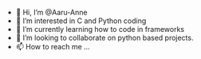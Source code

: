 - 👋 Hi, I’m @Aaru-Anne
- 👀 I’m interested in C and Python coding
- 🌱 I’m currently learning how to code in frameworks
- 💞️ I’m looking to collaborate on python based projects.
- 📫 How to reach me ...

<!---
Aaru-Anne/Aaru-Anne is a ✨ special ✨ repository because its `README.md` (this file) appears on your GitHub profile.
You can click the Preview link to take a look at your changes.
--->
